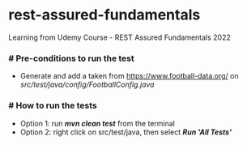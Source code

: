 # rest-assured-fundamentals
Learning from Udemy Course - REST Assured Fundamentals 2022

### # Pre-conditions to run the test
- Generate and add a taken from https://www.football-data.org/ on _src/test/java/config/FootballConfig.java_

### # How to run the tests
- Option 1: run **_mvn clean test_** from the terminal
- Option 2: right click on src/test/java, then select **_Run 'All Tests'_**

